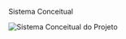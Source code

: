 Sistema Conceitual

![Sistema Conceitual do Projeto](https://githqub.com/ofelipp/mlops-study/doc/images/main/mlops-conceptual.png?raw=true)